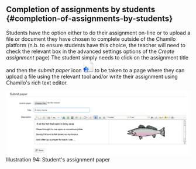 ## Completion of assignments by students {#completion-of-assignments-by-students}

Students have the option either to do their assignment on-line or to upload a file or document they have chosen to complete outside of the Chamilo platform (n.b. to ensure students have this choice, the teacher will need to check the relevant box in the advanced settings options of the _Create assignment_ page) The student simply needs to click on the assignment title and then the _submit paper_ icon ![](../assets/graphics68.png)to be taken to a page where they can upload a file using the relevant tool and/or write their assignment using Chamilo&#039;s rich text editor.

![](../assets/graphics70.png)Illustration 94: Student&#039;s assignment paper